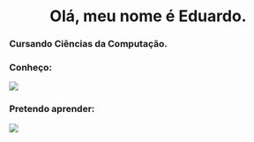 

<h1 align="center">Olá, meu nome é Eduardo.</h1>
<h3>Cursando Ciências da Computação.</h3>
<div align="center"></div>

<div>
  <h3>Conheço:</h3>
  <a href="https://skillicons.dev">
    <img src="https://skillicons.dev/icons?i=html,css,javascript,vuejs,python,lua" />
  </a>
  <h3>Pretendo aprender:</h3>
  <a href="https://skillicons.dev">
    <img src="https://skillicons.dev/icons?i=godot,unity" />
  </a>
</div>
